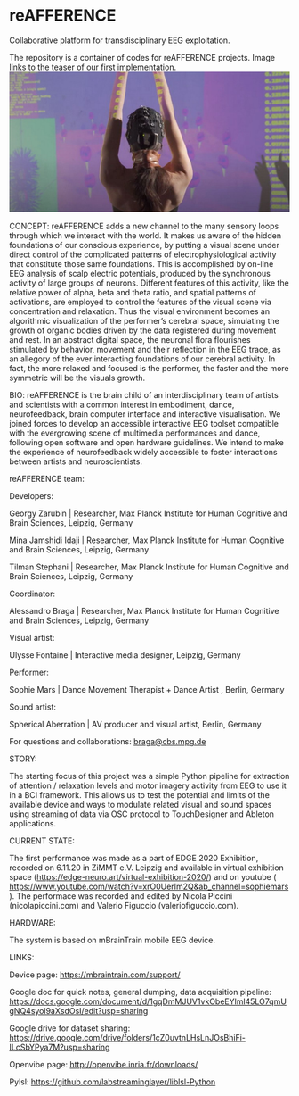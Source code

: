 # reAFFERENCE
Collaborative platform for transdisciplinary EEG exploitation. 

The repository is a container of codes for reAFFERENCE projects.
Image links to the teaser of our first implementation.
[![CLICK FOR VIDEO](perfompic.jpg)](http://www.youtube.com/watch?v=xrO0UerIm2Q "reAFFERENCE")

CONCEPT:
reAFFERENCE adds a new channel to the many sensory loops through which we interact with the world. It makes us aware of the hidden foundations of our conscious experience, by putting a visual scene under direct control of the complicated patterns of electrophysiological activity that constitute those same foundations. This is accomplished by on-line EEG analysis of scalp electric potentials, produced by the synchronous activity of large groups of neurons. Different features of this activity, like the relative power of alpha, beta and theta ratio, and spatial patterns of activations, are employed to control the features of the visual scene via concentration and relaxation. Thus the visual environment becomes an algorithmic visualization of the performer’s cerebral space, simulating the growth of organic bodies driven by the data registered during movement and rest. In an abstract digital space, the neuronal flora flourishes stimulated by behavior, movement and their reflection in the EEG trace, as an allegory of the ever interacting foundations of our cerebral activity. In fact, the more relaxed and focused is the performer, the faster and the more symmetric will be the visuals growth.



BIO:
reAFFERENCE is the brain child of an interdisciplinary team of artists and scientists with a common interest in embodiment, dance, neurofeedback, brain computer interface and interactive visualisation. We joined forces to develop  an accessible interactive EEG toolset compatible with the evergrowing scene of multimedia performances and dance, following open software and open hardware guidelines. We intend to make the experience of neurofeedback widely accessible to foster interactions between artists and neuroscientists.


reAFFERENCE team:

Developers:

Georgy Zarubin | Researcher, Max Planck Institute for Human Cognitive and Brain Sciences, Leipzig, Germany 

Mina Jamshidi Idaji | Researcher, Max Planck Institute for Human Cognitive and Brain Sciences, Leipzig, Germany 

Tilman Stephani | Researcher, Max Planck Institute for Human Cognitive and Brain Sciences, Leipzig, Germany 

Coordinator:

Alessandro Braga | Researcher, Max Planck Institute for Human Cognitive and Brain Sciences, Leipzig, Germany

Visual artist:

Ulysse Fontaine | Interactive media designer, Leipzig, Germany

Performer:

Sophie Mars | Dance Movement Therapist + Dance Artist , Berlin, Germany

Sound artist:

Spherical Aberration | AV producer and visual artist, Berlin, Germany

For questions and collaborations:
braga@cbs.mpg.de


STORY:

The starting focus of this project was a simple Python pipeline for extraction of attention / relaxation levels and motor imagery activity from EEG to use it in a BCI framework. This allows us to test the potential and limits of the available device and ways to modulate related visual and sound spaces using streaming of data via OSC protocol to TouchDesigner and Ableton applications. 


CURRENT STATE:

The first performance was made as a part of EDGE 2020 Exhibition, recorded on 6.11.20 in ZiMMT e.V. Leipzig and available in virtual exhibition space (https://edge-neuro.art/virtual-exhibition-2020/) and on youtube ( https://www.youtube.com/watch?v=xrO0UerIm2Q&ab_channel=sophiemars ). The performace was recorded and edited by Nicola Piccini (nicolapiccini.com) and Valerio Figuccio (valeriofiguccio.com).

HARDWARE:

The system is based on mBrainTrain mobile EEG device.

LINKS:

Device page: https://mbraintrain.com/support/

Google doc for quick notes, general dumping, data acquisition pipeline: https://docs.google.com/document/d/1gqDmMJUV1vkObeEYlml45LO7qmUgNQ4syoi9aXsdOsI/edit?usp=sharing

Google drive for dataset sharing: https://drive.google.com/drive/folders/1cZ0uvtnLHsLnJOsBhiFi-ILcSbYPya7M?usp=sharing

Openvibe page: http://openvibe.inria.fr/downloads/

Pylsl: https://github.com/labstreaminglayer/liblsl-Python
